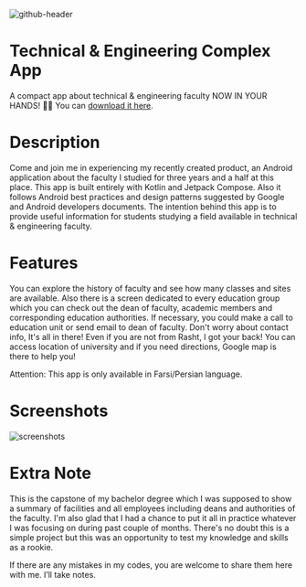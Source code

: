 ![github-header](https://github.com/user-attachments/assets/a723d7fd-4f5a-4a12-96fd-b0a4efad523c)

# Technical & Engineering Complex App
A compact app about technical & engineering faculty NOW IN YOUR HANDS! 🤳🏻 You can [download it here](https://drive.google.com/file/d/13ZPhwbUUhDqT15eyfzy-j_Am9IwY74TY/view?usp=drive_link).

# Description

Come and join me in experiencing my recently created product, an Android application about the faculty I studied for three years and a half at this place. This app is built entirely with Kotlin and Jetpack Compose. Also it follows Android best practices and design patterns suggested by Google and Android developers documents. The intention behind this app is to provide useful information for students studying a field available in technical & engineering faculty.

# Features

You can explore the history of faculty and see how many classes and sites are available. Also there is a screen dedicated to every education group which you can check out the dean of faculty, academic members and corresponding education authorities. If necessary, you could make a call to education unit or send email to dean of faculty. Don't worry about contact info, It's all in there! Even if you are not from Rasht, I got your back! You can access location of university and if you need directions, Google map is there to help you!

Attention: This app is only available in Farsi/Persian language.

# Screenshots
![screenshots](https://github.com/user-attachments/assets/c03b5c53-7ae9-4931-a31c-e4a52b2f6f9d)

# Extra Note
This is the capstone of my bachelor degree which I was supposed to show a summary of facilities and all employees including deans and authorities of the faculty. I'm also glad that I had a chance to put it all in practice whatever I was focusing on during past couple of months. There's no doubt this is a simple project but this was an opportunity to test my knowledge and skills as a rookie.

If there are any mistakes in my codes, you are welcome to share them here with me. I’ll take notes.
